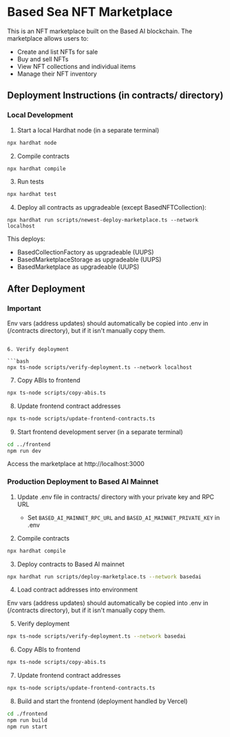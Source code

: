 # Based Sea NFT Marketplace

This is an NFT marketplace built on the Based AI blockchain. The marketplace allows users to:

- Create and list NFTs for sale
- Buy and sell NFTs
- View NFT collections and individual items
- Manage their NFT inventory

## Deployment Instructions (in contracts/ directory)

### Local Development

1. Start a local Hardhat node (in a separate terminal)

```bash
npx hardhat node
```

2. Compile contracts

```bash
npx hardhat compile
```

3. Run tests

```bash
npx hardhat test
```

4. Deploy all contracts as upgradeable (except BasedNFTCollection):

```shell
npx hardhat run scripts/newest-deploy-marketplace.ts --network localhost
```

This deploys:

- BasedCollectionFactory as upgradeable (UUPS)
- BasedMarketplaceStorage as upgradeable (UUPS)
- BasedMarketplace as upgradeable (UUPS)

## After Deployment

### Important

Env vars (address updates) should automatically be copied into .env in (/contracts directory), but if it isn't manually copy them.

````

6. Verify deployment

```bash
npx ts-node scripts/verify-deployment.ts --network localhost
````

7. Copy ABIs to frontend

```bash
npx ts-node scripts/copy-abis.ts
```

8. Update frontend contract addresses

```bash
npx ts-node scripts/update-frontend-contracts.ts
```

9. Start frontend development server (in a separate terminal)

```bash
cd ../frontend
npm run dev
```

Access the marketplace at http://localhost:3000

### Production Deployment to Based AI Mainnet

1. Update .env file in contracts/ directory with your private key and RPC URL

   - Set `BASED_AI_MAINNET_RPC_URL` and `BASED_AI_MAINNET_PRIVATE_KEY` in .env

2. Compile contracts

```bash
npx hardhat compile
```

3. Deploy contracts to Based AI mainnet

```bash
npx hardhat run scripts/deploy-marketplace.ts --network basedai
```

4. Load contract addresses into environment

Env vars (address updates) should automatically be copied into .env in (/contracts directory), but if it isn't manually copy them.

5. Verify deployment

```bash
npx ts-node scripts/verify-deployment.ts --network basedai
```

6. Copy ABIs to frontend

```bash
npx ts-node scripts/copy-abis.ts
```

7. Update frontend contract addresses

```bash
npx ts-node scripts/update-frontend-contracts.ts
```

8. Build and start the frontend (deployment handled by Vercel)

```bash
cd ./frontend
npm run build
npm run start
```
